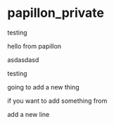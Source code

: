 # papillon_private

testing

hello from papillon


asdasdasd


testing



going to add a new thing


if you want to add something from 


add a new line